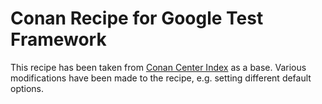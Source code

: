 # Conan Recipe for Google Test Framework

This recipe has been taken from [Conan Center Index](https://github.com/conan-io/conan-center-index/tree/master/recipes/gtest/all) as a base.
Various modifications have been made to the recipe, e.g. setting different default options.